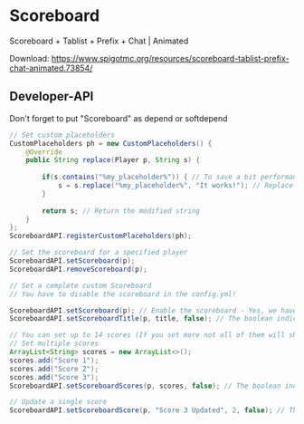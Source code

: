 # Scoreboard
Scoreboard + Tablist + Prefix + Chat | Animated

Download: https://www.spigotmc.org/resources/scoreboard-tablist-prefix-chat-animated.73854/

## Developer-API

Don't forget to put "Scoreboard" as depend or softdepend

```java
// Set custom placeholders
CustomPlaceholders ph = new CustomPlaceholders() {
    @Override
    public String replace(Player p, String s) {
 
        if(s.contains("%my_placeholder%")) { // To save a bit performance
            s = s.replace("%my_placeholder%", "It works!"); // Replace the placeholder
        }
 
        return s; // Return the modified string
    }
};
ScoreboardAPI.registerCustomPlaceholders(ph);
```
```java
// Set the scoreboard for a specified player
ScoreboardAPI.setScoreboard(p);
ScoreboardAPI.removeScoreboard(p);
```
```java
// Set a complete custom Scoreboard
// You have to disable the scoreboard in the config.yml!

ScoreboardAPI.setScoreboard(p); // Enable the scoreboard - Yes, we have disabled it in the config.yml, but now we have to enable it again with the API
ScoreboardAPI.setScoreboardTitle(p, title, false); // The boolean indicates if the placeholders should be replaced

// You can set up to 14 scores (If you set more not all of them will show up)
// Set multiple scores
ArrayList<String> scores = new ArrayList<>();
scores.add("Score 1");
scores.add("Score 2");
scores.add("Score 3");
ScoreboardAPI.setScoreboardScores(p, scores, false); // The boolean indicates if the placeholders should be replaced

// Update a single score
ScoreboardAPI.setScoreboardScore(p, "Score 3 Updated", 2, false); // The score with the text "Score 3" has now been changed to "Score 3 Updated"
```
